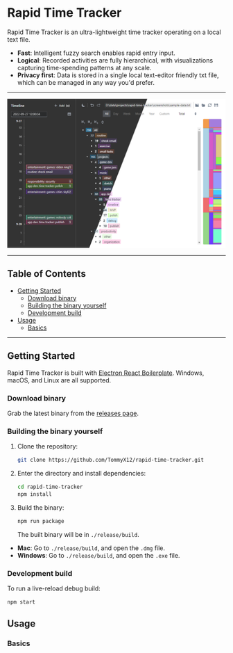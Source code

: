 # Rapid Time Tracker

Rapid Time Tracker is an ultra-lightweight time tracker operating on a local text file.
- **Fast**: Intelligent fuzzy search enables rapid entry input.
- **Logical**: Recorded activities are fully hierarchical, with visualizations capturing time-spending patterns at any scale.
- **Privacy first**: Data is stored in a single local text-editor friendly txt file, which can be managed in any way you'd prefer.

---

![main-screenshot](screenshots/main.png)

---

## Table of Contents
- [Getting Started](#getting-started)
  - [Download binary](#download-binary)
  - [Building the binary yourself](#building-the-binary-yourself)
  - [Development build](#development-build)
- [Usage](#usage)
  - [Basics](#basics)

---

## Getting Started

Rapid Time Tracker is built with [Electron React Boilerplate](https://github.com/electron-react-boilerplate/electron-react-boilerplate). Windows, macOS, and Linux are all supported.

### Download binary
Grab the latest binary from the [releases page](https://github.com/TommyX12/rapid-time-tracker/releases).

### Building the binary yourself

1. Clone the repository:
   ```bash
   git clone https://github.com/TommyX12/rapid-time-tracker.git
   ```
2. Enter the directory and install dependencies:
   ```bash
   cd rapid-time-tracker
   npm install
   ```
3. Build the binary:
   ```bash
   npm run package
   ```
   The built binary will be in `./release/build`.
  - **Mac**: Go to `./release/build`, and open the `.dmg` file.
  - **Windows**: Go to `./release/build`, and open the `.exe` file.

### Development build

To run a live-reload debug build:

```bash
npm start
```

## Usage

### Basics
